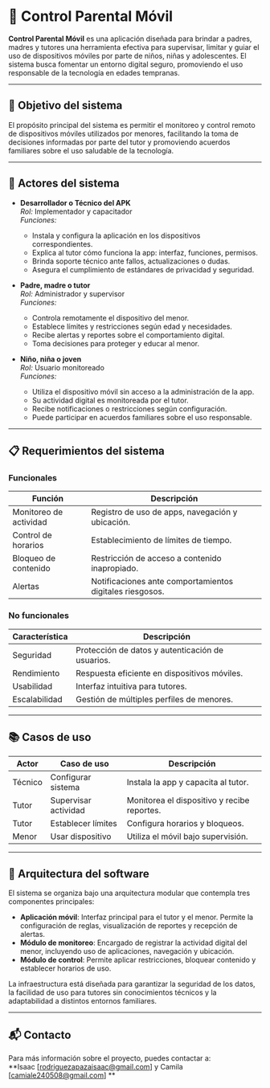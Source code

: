 # 📱 Control Parental Móvil

**Control Parental Móvil** es una aplicación diseñada para brindar a padres, madres y tutores una herramienta efectiva para supervisar, limitar y guiar el uso de dispositivos móviles por parte de niños, niñas y adolescentes. El sistema busca fomentar un entorno digital seguro, promoviendo el uso responsable de la tecnología en edades tempranas.

---

## 🎯 Objetivo del sistema

El propósito principal del sistema es permitir el monitoreo y control remoto de dispositivos móviles utilizados por menores, facilitando la toma de decisiones informadas por parte del tutor y promoviendo acuerdos familiares sobre el uso saludable de la tecnología.

---

## 👥 Actores del sistema

- **Desarrollador o Técnico del APK**  
  *Rol:* Implementador y capacitador  
  *Funciones:*  
  - Instala y configura la aplicación en los dispositivos correspondientes.  
  - Explica al tutor cómo funciona la app: interfaz, funciones, permisos.  
  - Brinda soporte técnico ante fallos, actualizaciones o dudas.  
  - Asegura el cumplimiento de estándares de privacidad y seguridad.

- **Padre, madre o tutor**  
  *Rol:* Administrador y supervisor  
  *Funciones:*  
  - Controla remotamente el dispositivo del menor.  
  - Establece límites y restricciones según edad y necesidades.  
  - Recibe alertas y reportes sobre el comportamiento digital.  
  - Toma decisiones para proteger y educar al menor.

- **Niño, niña o joven**  
  *Rol:* Usuario monitoreado  
  *Funciones:*  
  - Utiliza el dispositivo móvil sin acceso a la administración de la app.  
  - Su actividad digital es monitoreada por el tutor.  
  - Recibe notificaciones o restricciones según configuración.  
  - Puede participar en acuerdos familiares sobre el uso responsable.

---

## 📋 Requerimientos del sistema

### Funcionales

| Función | Descripción |
|--------|-------------|
| Monitoreo de actividad | Registro de uso de apps, navegación y ubicación. |
| Control de horarios | Establecimiento de límites de tiempo. |
| Bloqueo de contenido | Restricción de acceso a contenido inapropiado. |
| Alertas | Notificaciones ante comportamientos digitales riesgosos. |

### No funcionales

| Característica | Descripción |
|----------------|-------------|
| Seguridad | Protección de datos y autenticación de usuarios. |
| Rendimiento | Respuesta eficiente en dispositivos móviles. |
| Usabilidad | Interfaz intuitiva para tutores. |
| Escalabilidad | Gestión de múltiples perfiles de menores. |

---

## 📚 Casos de uso

| Actor | Caso de uso | Descripción |
|-------|-------------|-------------|
| Técnico | Configurar sistema | Instala la app y capacita al tutor. |
| Tutor | Supervisar actividad | Monitorea el dispositivo y recibe reportes. |
| Tutor | Establecer límites | Configura horarios y bloqueos. |
| Menor | Usar dispositivo | Utiliza el móvil bajo supervisión. |

---

## 🧱 Arquitectura del software

El sistema se organiza bajo una arquitectura modular que contempla tres componentes principales:

- **Aplicación móvil**: Interfaz principal para el tutor y el menor. Permite la configuración de reglas, visualización de reportes y recepción de alertas.
- **Módulo de monitoreo**: Encargado de registrar la actividad digital del menor, incluyendo uso de aplicaciones, navegación y ubicación.
- **Módulo de control**: Permite aplicar restricciones, bloquear contenido y establecer horarios de uso.

La infraestructura está diseñada para garantizar la seguridad de los datos, la facilidad de uso para tutores sin conocimientos técnicos y la adaptabilidad a distintos entornos familiares.

---

## 📬 Contacto

Para más información sobre el proyecto, puedes contactar a:  
**Isaac [rodriguezapazaisaac@gmail.com] y Camila [camiale240508@gmail.com] **
